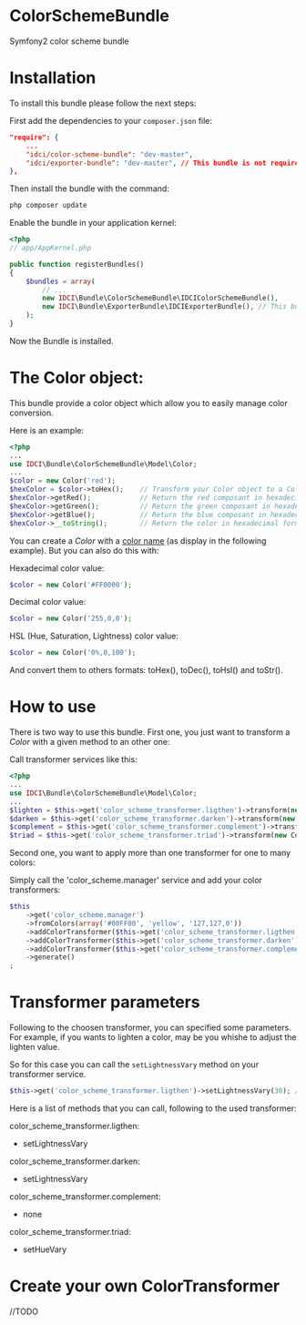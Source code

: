 ColorSchemeBundle
=================

Symfony2 color scheme bundle


Installation
===========

To install this bundle please follow the next steps:

First add the dependencies to your `composer.json` file:

```json
"require": {
    ...
    "idci/color-scheme-bundle": "dev-master",
    "idci/exporter-bundle": "dev-master", // This bundle is not required
},
```

Then install the bundle with the command:

```php
php composer update
```

Enable the bundle in your application kernel:

```php
<?php
// app/AppKernel.php

public function registerBundles()
{
    $bundles = array(
        // ...
        new IDCI\Bundle\ColorSchemeBundle\IDCIColorSchemeBundle(),
        new IDCI\Bundle\ExporterBundle\IDCIExporterBundle(), // This bundle is not required
    );
}
```

Now the Bundle is installed.

The Color object:
=================

This bundle provide a color object which allow you to easily manage color conversion.

Here is an example:

```php
<?php
...
use IDCI\Bundle\ColorSchemeBundle\Model\Color;
...
$color = new Color('red');
$hexColor = $color->toHex();    // Transform your Color object to a ColorRGBHexadecimal object
$hexColor->getRed();            // Return the red composant in hexadecimal format (here: FF)
$hexColor->getGreen();          // Return the green composant in hexadecimal format (here: 00)
$hexColor->getBlue();           // Return the blue composant in hexadecimal format (here: 00)
$hexColor->__toString();        // Return the color in hexadecimal format (here: #FF0000)

```

You can create a *Color* with a [color name](http://www.w3schools.com/html/html_colornames.asp) (as display in the following example).
But you can also do this with:

Hexadecimal color value:

```php
$color = new Color('#FF0000');
```

Decimal color value:

```php
$color = new Color('255,0,0');
```

HSL (Hue, Saturation, Lightness) color value:

```php
$color = new Color('0%,0,100');
```

And convert them to others formats: toHex(), toDec(), toHsl() and toStr().


How to use 
==========

There is two way to use this bundle.
First one, you just want to transform a *Color* with a given method to an other one:

Call transformer services like this:

```php
<?php
...
use IDCI\Bundle\ColorSchemeBundle\Model\Color;
...
$lighten = $this->get('color_scheme_transformer.ligthen')->transform(new Color('red'));
$darken = $this->get('color_scheme_transformer.darken')->transform(new Color('red'));
$complement = $this->get('color_scheme_transformer.complement')->transform(new Color('red'));
$triad = $this->get('color_scheme_transformer.triad')->transform(new Color('red'));

```

Second one, you want to apply more than one transformer for one to many colors:

Simply call the 'color_scheme.manager' service and add your color transformers:

```php
$this
    ->get('color_scheme.manager')
    ->fromColors(array('#00FF00', 'yellow', '127,127,0'))
    ->addColorTransformer($this->get('color_scheme_transformer.ligthen'))
    ->addColorTransformer($this->get('color_scheme_transformer.darken'))
    ->addColorTransformer($this->get('color_scheme_transformer.complement'))
    ->generate()
;

```

Transformer parameters
======================

Following to the choosen transformer, you can specified some parameters.
For example, if you wants to lighten a color, may be you whishe to adjust the lighten value.

So for this case you can call the `setLightnessVary` method on your transformer service.

```php
$this->get('color_scheme_transformer.ligthen')->setLightnessVary(30); // Default value is 10
```

Here is a list of methods that you can call, following to the used transformer:

color_scheme_transformer.ligthen: 
 * setLightnessVary

color_scheme_transformer.darken:
 * setLightnessVary

color_scheme_transformer.complement: 
 * none

color_scheme_transformer.triad:
 * setHueVary


Create your own ColorTransformer
================================

//TODO